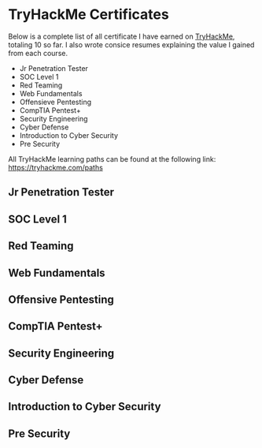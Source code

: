 <h1>TryHackMe Certificates</h1>
<p>
Below is a complete list of all certificate I have earned on <a href="https://www.tryhackme.com/">TryHackMe</a>, totaling 10 so far. I also wrote consice resumes explaining the value I gained from each course. 
</p> 
<ul>
  <li>Jr Penetration Tester</li>
  <li>SOC Level 1</li>
  <li>Red Teaming</li>
  <li>Web Fundamentals</li>
  <li>Offensieve Pentesting</li>
  <li>CompTIA Pentest+</li>
  <li>Security Engineering</li>
  <li>Cyber Defense</li>
  <li>Introduction to Cyber Security</li>
  <li>Pre Security</li>
</ul>

All TryHackMe learning paths can be found at the following link: https://tryhackme.com/paths

<h2>Jr Penetration Tester</h2>



<h2>SOC Level 1</h2>
<h2>Red Teaming</h2>
<h2>Web Fundamentals</h2>
<h2>Offensive Pentesting</h2>
<h2>CompTIA Pentest+</h2>
<h2>Security Engineering</h2>
<h2>Cyber Defense</h2>
<h2>Introduction to Cyber Security</h2>
<h2>Pre Security</h2>
